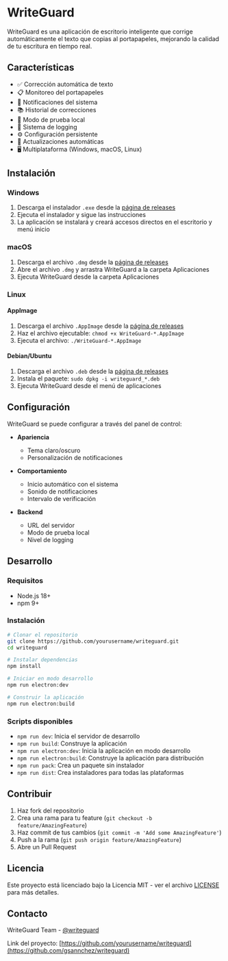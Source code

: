 # WriteGuard

WriteGuard es una aplicación de escritorio inteligente que corrige automáticamente el texto que copias al portapapeles, mejorando la calidad de tu escritura en tiempo real.

## Características

- ✅ Corrección automática de texto
- 📋 Monitoreo del portapapeles
- 🔔 Notificaciones del sistema
- 📚 Historial de correcciones
- 🧪 Modo de prueba local
- 📝 Sistema de logging
- ⚙️ Configuración persistente
- 🔄 Actualizaciones automáticas
- 🖥️ Multiplataforma (Windows, macOS, Linux)

## Instalación

### Windows

1. Descarga el instalador `.exe` desde la [página de releases](https://github.com/yourusername/writeguard/releases)
2. Ejecuta el instalador y sigue las instrucciones
3. La aplicación se instalará y creará accesos directos en el escritorio y menú inicio

### macOS

1. Descarga el archivo `.dmg` desde la [página de releases](https://github.com/yourusername/writeguard/releases)
2. Abre el archivo `.dmg` y arrastra WriteGuard a la carpeta Aplicaciones
3. Ejecuta WriteGuard desde la carpeta Aplicaciones

### Linux

#### AppImage
1. Descarga el archivo `.AppImage` desde la [página de releases](https://github.com/yourusername/writeguard/releases)
2. Haz el archivo ejecutable: `chmod +x WriteGuard-*.AppImage`
3. Ejecuta el archivo: `./WriteGuard-*.AppImage`

#### Debian/Ubuntu
1. Descarga el archivo `.deb` desde la [página de releases](https://github.com/yourusername/writeguard/releases)
2. Instala el paquete: `sudo dpkg -i writeguard_*.deb`
3. Ejecuta WriteGuard desde el menú de aplicaciones

## Configuración

WriteGuard se puede configurar a través del panel de control:

- **Apariencia**
  - Tema claro/oscuro
  - Personalización de notificaciones

- **Comportamiento**
  - Inicio automático con el sistema
  - Sonido de notificaciones
  - Intervalo de verificación

- **Backend**
  - URL del servidor
  - Modo de prueba local
  - Nivel de logging

## Desarrollo

### Requisitos

- Node.js 18+
- npm 9+

### Instalación

```bash
# Clonar el repositorio
git clone https://github.com/yourusername/writeguard.git
cd writeguard

# Instalar dependencias
npm install

# Iniciar en modo desarrollo
npm run electron:dev

# Construir la aplicación
npm run electron:build
```

### Scripts disponibles

- `npm run dev`: Inicia el servidor de desarrollo
- `npm run build`: Construye la aplicación
- `npm run electron:dev`: Inicia la aplicación en modo desarrollo
- `npm run electron:build`: Construye la aplicación para distribución
- `npm run pack`: Crea un paquete sin instalador
- `npm run dist`: Crea instaladores para todas las plataformas

## Contribuir

1. Haz fork del repositorio
2. Crea una rama para tu feature (`git checkout -b feature/AmazingFeature`)
3. Haz commit de tus cambios (`git commit -m 'Add some AmazingFeature'`)
4. Push a la rama (`git push origin feature/AmazingFeature`)
5. Abre un Pull Request

## Licencia

Este proyecto está licenciado bajo la Licencia MIT - ver el archivo [LICENSE](LICENSE) para más detalles.

## Contacto

WriteGuard Team - [@writeguard](https://twitter.com/writeguard)

Link del proyecto: [https://github.com/yourusername/writeguard](https://github.com/gsannchez/writeguard)
